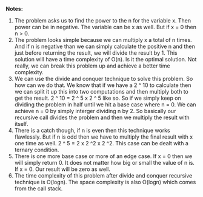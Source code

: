 **Notes:**

1. The problem asks us to find the power to the n for the variable x. Then power can be in negative. The variable can be x as well. But if x = 0 then n > 0.
2. The problem looks simple because we can multiply x a total of n times. And if n is negative than we can simply calculate the positive n and then just before returning the result, we will divide the result by 1. This solution will have a time complexity of O(n). Is it the optimal solution. Not really, we can break this problem up and achieve a better time complexity.
3. We can use the divide and conquer technique to solve this problem. So how can we do that. We know that if we have a 2 ^ 10 to calculate then we can split it up this into two computations and then multiply both to get the result. 2 ^ 10 = 2 ^ 5 x 2 ^ 5 like so. So if we simply keep on dividing the problem in half until we hit a base case where n = 0. We can achieve n = 0 by simply interger dividing n by 2. So basically our recursive call divides the problem and then we multiply the result with itself.
4. There is a catch though, if n is even then this technique works flawlessly. But if n is odd then we have to multiply the final result with x one time as well. 2 ^ 5 = 2 x 2 ^2 x 2 ^2. This case can be dealt with a ternary condition.
5. There is one more base case or more of an edge case. If x = 0 then we will simply return 0. It does not matter how big or small the value of n is. If x = 0. Our result will be zero as well.
6. The time complexity of this problem after divide and conquer recursive technique is O(logn). The space complexity is also O(logn) which comes from the call stack.
